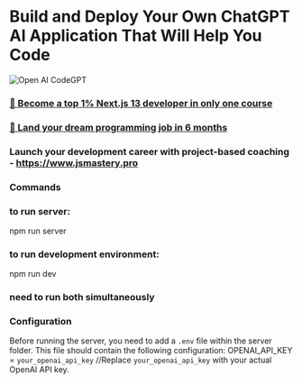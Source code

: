 # Build and Deploy Your Own ChatGPT AI Application That Will Help You Code
![Open AI CodeGPT](https://i.ibb.co/LS4DRhb/image-257.png)

### [🌟 Become a top 1% Next.js 13 developer in only one course](https://jsmastery.pro/next13)
### [🚀 Land your dream programming job in 6 months](https://jsmastery.pro/masterclass)

### Launch your development career with project-based coaching - https://www.jsmastery.pro


### Commands
### to run server:
npm run server 

### to run development environment:
npm run dev

### need to run both simultaneously

### Configuration

Before running the server, you need to add a `.env` file within the server folder. This file should contain the following configuration:
OPENAI_API_KEY = `your_openai_api_key`
//Replace `your_openai_api_key` with your actual OpenAI API key.
